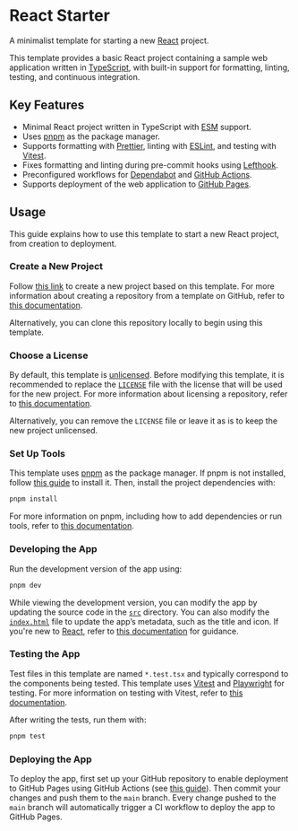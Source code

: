 # React Starter

A minimalist template for starting a new [React](https://react.dev/) project.

This template provides a basic React project containing a sample web application written in [TypeScript](https://www.typescriptlang.org/), with built-in support for formatting, linting, testing, and continuous integration.

## Key Features

- Minimal React project written in TypeScript with [ESM](https://nodejs.org/api/esm.html) support.
- Uses [pnpm](https://pnpm.io/) as the package manager.
- Supports formatting with [Prettier](https://prettier.io/), linting with [ESLint](https://eslint.org/), and testing with [Vitest](https://vitest.dev/).
- Fixes formatting and linting during pre-commit hooks using [Lefthook](https://lefthook.dev/).
- Preconfigured workflows for [Dependabot](https://docs.github.com/en/code-security/dependabot) and [GitHub Actions](https://github.com/features/actions).
- Supports deployment of the web application to [GitHub Pages](https://pages.github.com/).

## Usage

This guide explains how to use this template to start a new React project, from creation to deployment.

### Create a New Project

Follow [this link](https://github.com/new?template_name=react-starter&template_owner=threeal) to create a new project based on this template. For more information about creating a repository from a template on GitHub, refer to [this documentation](https://docs.github.com/en/repositories/creating-and-managing-repositories/creating-a-repository-from-a-template).

Alternatively, you can clone this repository locally to begin using this template.

### Choose a License

By default, this template is [unlicensed](https://unlicense.org/). Before modifying this template, it is recommended to replace the [`LICENSE`](./LICENSE) file with the license that will be used for the new project. For more information about licensing a repository, refer to [this documentation](https://docs.github.com/en/repositories/managing-your-repositorys-settings-and-features/customizing-your-repository/licensing-a-repository).

Alternatively, you can remove the `LICENSE` file or leave it as is to keep the new project unlicensed.

### Set Up Tools

This template uses [pnpm](https://pnpm.io/) as the package manager. If pnpm is not installed, follow [this guide](https://pnpm.io/installation) to install it. Then, install the project dependencies with:

```sh
pnpm install
```

For more information on pnpm, including how to add dependencies or run tools, refer to [this documentation](https://pnpm.io/pnpm-cli).

### Developing the App

Run the development version of the app using:

```sh
pnpm dev
```

While viewing the development version, you can modify the app by updating the source code in the [`src`](./src) directory. You can also modify the [`index.html`](./index.html) file to update the app’s metadata, such as the title and icon. If you're new to [React](https://react.dev/), refer to [this documentation](https://react.dev/learn) for guidance.

### Testing the App

Test files in this template are named `*.test.tsx` and typically correspond to the components being tested. This template uses [Vitest](https://vitest.dev/) and [Playwright](https://playwright.dev/) for testing. For more information on testing with Vitest, refer to [this documentation](https://vitest.dev/guide/).

After writing the tests, run them with:

```sh
pnpm test
```

### Deploying the App

To deploy the app, first set up your GitHub repository to enable deployment to GitHub Pages using GitHub Actions (see [this guide](https://docs.github.com/en/pages/getting-started-with-github-pages/configuring-a-publishing-source-for-your-github-pages-site#publishing-with-a-custom-github-actions-workflow)). Then commit your changes and push them to the `main` branch. Every change pushed to the `main` branch will automatically trigger a CI workflow to deploy the app to GitHub Pages.

